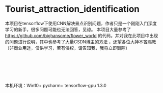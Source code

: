 # Tourist_attraction_identification
本项目在tensorflow下使用CNN解决景点识别问题，作者只是一个刚刚入门深度学习的新手，很多问题可能也无法回答，见谅。
本项目大量参考了 https://github.com/bighansome/flower_world 的代码，并对我在此项目中出现的问题进行说明，其中也参考了大量CSDN博主的方法
，还望各位大神不吝赐教<br>
（非商业用途，仅供学习，若有侵权，请告知我，我将立即删除）<br>
<br>
<br>
<br>
<br>
<br>
<br>
本机环境：Win10+ pycharm+ tensorflow-gpu 1.3.0
